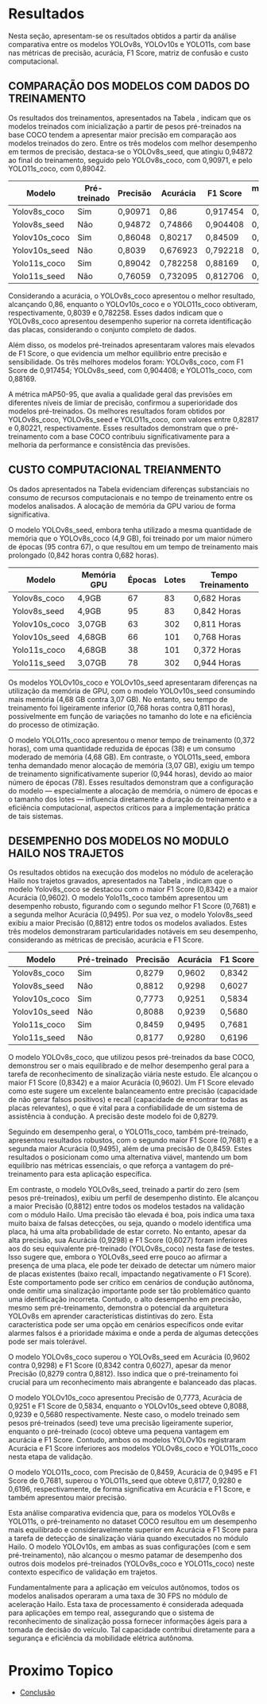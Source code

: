 # Resultados

Nesta seção, apresentam-se os resultados obtidos a partir da análise comparativa entre os modelos YOLOv8s, YOLOv10s e YOLO11s, com base nas métricas de precisão, acurácia, F1 Score, matriz de confusão e custo computacional.

## COMPARAÇÃO DOS MODELOS COM DADOS DO TREINAMENTO

Os resultados dos treinamentos, apresentados na Tabela , indicam que os modelos treinados com inicialização a partir de pesos pré-treinados na base COCO tendem a apresentar maior precisão em comparação aos modelos treinados do zero. Entre os três modelos com melhor desempenho em termos de precisão, destaca-se o YOLOv8s_seed, que atingiu 0,94872 ao final do treinamento, seguido pelo YOLOv8s_coco, com 0,90971, e pelo YOLO11s_coco, com 0,89042.


| Modelo         | Pré-treinado | Precisão | Acurácia | F1 Score | mAP50-95 |
|----------------|--------------|----------|----------|----------|----------|
| Yolov8s_coco   | Sim          | 0,90971  | 0,86     | 0,917454 | 0,82817  |
| Yolov8s_seed   | Não          | 0,94872  | 0,74866  | 0,904408 | 0,82093  |
| Yolov10s_coco  | Sim          | 0,86048  | 0,80217  | 0,84509  | 0,79744  |
| Yolov10s_seed  | Não          | 0,8039   | 0,676923 | 0,792218 | 0,74744  |
| Yolo11s_coco   | Sim          | 0,89042  | 0,782258 | 0,88169  | 0,80221  |
| Yolo11s_seed   | Não          | 0,76059  | 0,732095 | 0,812706 | 0,77862  |



Considerando a acurácia, o YOLOv8s_coco apresentou o melhor resultado, alcançando 0,86, enquanto o YOLOv10s_coco e o YOLO11s_coco obtiveram, respectivamente, 0,8039 e 0,782258. Esses dados indicam que o YOLOv8s_coco apresentou desempenho superior na correta identificação das placas, considerando o conjunto completo de dados.

Além disso, os modelos pré-treinados apresentaram valores mais elevados de F1 Score, o que evidencia um melhor equilíbrio entre precisão e sensibilidade. Os três melhores modelos foram: YOLOv8s_coco, com F1 Score de 0,917454; YOLOv8s_seed, com 0,904408; e YOLO11s_coco, com 0,88169.

A métrica mAP50-95, que avalia a qualidade geral das previsões em diferentes níveis de limiar de precisão, confirmou a superioridade dos modelos pré-treinados. Os melhores resultados foram obtidos por YOLOv8s_coco, YOLOv8s_seed e YOLO11s_coco, com valores entre 0,82817 e 0,80221, respectivamente. Esses resultados demonstram que o pré-treinamento com a base COCO contribuiu significativamente para a melhoria da performance e consistência das previsões.

## CUSTO COMPUTACIONAL TREIANMENTO

Os dados apresentados na Tabela evidenciam diferenças substanciais no consumo de recursos computacionais e no tempo de treinamento entre os modelos analisados. A alocação de memória da GPU variou de forma significativa.

O modelo YOLOv8s_seed, embora tenha utilizado a mesma quantidade de memória que o YOLOv8s_coco (4,9 GB), foi treinado por um maior número de épocas (95 contra 67), o que resultou em um tempo de treinamento mais prolongado (0,842 horas contra 0,682 horas).

| Modelo         | Memória GPU | Épocas | Lotes | Tempo Treinamento |
|----------------|-------------|--------|-------|-------------------|
| Yolov8s_coco   | 4,9GB       | 67     | 83    | 0,682 Horas       |
| Yolov8s_seed   | 4,9GB       | 95     | 83    | 0,842 Horas       |
| Yolov10s_coco  | 3,07GB      | 63     | 302   | 0,811 Horas       |
| Yolov10s_seed  | 4,68GB      | 66     | 101   | 0,768 Horas       |
| Yolo11s_coco   | 4,68GB      | 38     | 101   | 0,372 Horas       |
| Yolo11s_seed   | 3,07GB      | 78     | 302   | 0,944 Horas       |

Os modelos YOLOv10s_coco e YOLOv10s_seed apresentaram diferenças na utilização da memória de GPU, com o modelo YOLOv10s_seed consumindo mais memória (4,68 GB contra 3,07 GB). No entanto, seu tempo de treinamento foi ligeiramente inferior (0,768 horas contra 0,811 horas), possivelmente em função de variações no tamanho do lote e na eficiência do processo de otimização.

O modelo YOLO11s_coco apresentou o menor tempo de treinamento (0,372 horas), com uma quantidade reduzida de épocas (38) e um consumo moderado de memória (4,68 GB). Em contraste, o YOLO11s_seed, embora tenha demandado menor alocação de memória (3,07 GB), exigiu um tempo de treinamento significativamente superior (0,944 horas), devido ao maior número de épocas (78).
Esses resultados demonstram que a configuração do modelo — especialmente a alocação de memória, o número de épocas e o tamanho dos lotes — influencia diretamente a duração do treinamento e a eficiência computacional, aspectos críticos para a implementação prática de tais sistemas.


## DESEMPENHO DOS MODELOS NO MODULO HAILO NOS TRAJETOS

Os resultados obtidos na execução dos modelos no módulo de aceleração Hailo nos trajetos gravados, apresentados na Tabela , indicam que o modelo Yolov8s_coco se destacou com o maior F1 Score (0,8342) e a maior Acurácia (0,9602). O modelo Yolo11s_coco também apresentou um desempenho robusto, figurando com o segundo melhor F1 Score (0,7681) e a segunda melhor Acurácia (0,9495). Por sua vez, o modelo Yolov8s_seed exibiu a maior Precisão (0,8812) entre todos os modelos avaliados. Estes três modelos demonstraram particularidades notáveis em seu desempenho, considerando as métricas de precisão, acurácia e F1 Score.

| Modelo         | Pré-treinado | Precisão | Acurácia | F1 Score |
|----------------|--------------|----------|----------|----------|
| Yolov8s_coco   | Sim          | 0,8279   | 0,9602   | 0,8342   |
| Yolov8s_seed   | Não          | 0,8812   | 0,9298   | 0,6027   |
| Yolov10s_coco  | Sim          | 0,7773   | 0,9251   | 0,5834   |
| Yolov10s_seed  | Não          | 0,8088   | 0,9239   | 0,5680   |
| Yolo11s_coco   | Sim          | 0,8459   | 0,9495   | 0,7681   |
| Yolo11s_seed   | Não          | 0,8177   | 0,9280   | 0,6196   |



O modelo YOLOv8s_coco, que utilizou pesos pré-treinados da base COCO, demonstrou ser o mais equilibrado e de melhor desempenho geral para a tarefa de reconhecimento de sinalização viária neste estudo. Ele alcançou o maior F1 Score (0,8342) e a maior Acurácia (0,9602). Um F1 Score elevado como este sugere um excelente balanceamento entre precisão (capacidade de não gerar falsos positivos) e recall (capacidade de encontrar todas as placas relevantes), o que é vital para a confiabilidade de um sistema de assistência à condução. A precisão deste modelo foi de 0,8279.

Seguindo em desempenho geral, o YOLO11s_coco, também pré-treinado, apresentou resultados robustos, com o segundo maior F1 Score (0,7681) e a segunda maior Acurácia (0,9495), além de uma precisão de 0,8459. Estes resultados o posicionam como uma alternativa viável, mantendo um bom equilíbrio nas métricas essenciais, o que reforça a vantagem do pré-treinamento para esta aplicação específica.

Em contraste, o modelo YOLOv8s_seed, treinado a partir do zero (sem pesos pré-treinados), exibiu um perfil de desempenho distinto. Ele alcançou a maior Precisão (0,8812) entre todos os modelos testados na validação com o módulo Hailo. Uma precisão tão elevada é boa, pois indica uma taxa muito baixa de falsas detecções, ou seja, quando o modelo identifica uma placa, há uma alta probabilidade de estar correto. No entanto, apesar da alta precisão, sua Acurácia (0,9298) e F1 Score (0,6027) foram inferiores aos do seu equivalente pré-treinado (YOLOv8s_coco) nesta fase de testes. Isso sugere que, embora o YOLOv8s_seed erre pouco ao afirmar a presença de uma placa, ele pode ter deixado de detectar um número maior de placas existentes (baixo recall, impactando negativamente o F1 Score). Este comportamento pode ser crítico em cenários de condução autônoma, onde omitir uma sinalização importante pode ser tão problemático quanto uma identificação incorreta. Contudo, o alto desempenho em precisão, mesmo sem pré-treinamento, demonstra o potencial da arquitetura YOLOv8s em aprender características distintivas do zero. Esta característica pode ser uma opção em cenários específicos onde evitar alarmes falsos é a prioridade máxima e onde a perda de algumas detecções pode ser mais tolerável.

O modelo YOLOv8s_coco superou o YOLOv8s_seed em Acurácia (0,9602 contra 0,9298) e F1 Score (0,8342 contra 0,6027), apesar da menor Precisão (0,8279 contra 0,8812). Isso indica que o pré-treinamento foi crucial para um reconhecimento mais abrangente e balanceado das placas.

O modelo YOLOv10s_coco apresentou Precisão de 0,7773, Acurácia de 0,9251 e F1 Score de 0,5834, enquanto o YOLOv10s_seed obteve 0,8088, 0,9239 e 0,5680 respectivamente. Neste caso, o modelo treinado sem pesos pré-treinados (seed) teve uma precisão ligeiramente superior, enquanto o pré-treinado (coco) obteve uma pequena vantagem em acurácia e F1 Score. Contudo, ambos os modelos YOLOv10s registraram Acurácia e F1 Score inferiores aos modelos YOLOv8s_coco e YOLO11s_coco nesta etapa de validação.

O modelo YOLO11s_coco, com Precisão de 0,8459, Acurácia de 0,9495 e F1 Score de 0,7681, superou o YOLO11s_seed que obteve 0,8177, 0,9280 e 0,6196, respectivamente, de forma significativa em Acurácia e F1 Score, e também apresentou maior precisão.

Esta análise comparativa evidencia que, para os modelos YOLOv8s e YOLO11s, o pré-treinamento no dataset COCO resultou em um desempenho mais equilibrado e consideravelmente superior em Acurácia e F1 Score para a tarefa de detecção de sinalização viária quando executados no módulo Hailo. O modelo YOLOv10s, em ambas as suas configurações (com e sem pré-treinamento), não alcançou o mesmo patamar de desempenho dos outros dois modelos pré-treinados (YOLOv8s_coco e YOLO11s_coco) neste contexto específico de validação em trajetos.

Fundamentalmente para a aplicação em veículos autônomos, todos os modelos analisados operaram a uma taxa de 30 FPS no módulo de aceleração Hailo. Esta taxa de processamento é considerada adequada para aplicações em tempo real, assegurando que o sistema de reconhecimento de sinalização possa fornecer informações ágeis para a tomada de decisão do veículo. Tal capacidade contribui diretamente para a segurança e eficiência da mobilidade elétrica autônoma.

# Proximo Topico

- [Conclusão](./conclusao.md)
